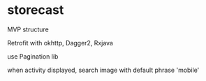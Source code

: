 # storecast

MVP structure

Retrofit with okhttp, Dagger2, Rxjava

use Pagination lib

when activity displayed, search image with default phrase 'mobile'